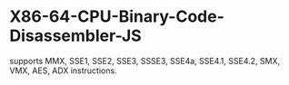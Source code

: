 X86-64-CPU-Binary-Code-Disassembler-JS
==========================

supports MMX, SSE1, SSE2, SSE3, SSSE3, SSE4a, SSE4.1, SSE4.2, SMX, VMX, AES, ADX instructions.

